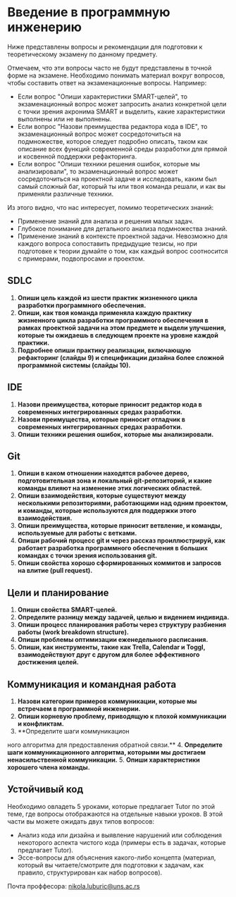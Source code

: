 # Введение в программную инженерию
Ниже представлены вопросы и рекомендации для подготовки к теоретическому экзамену по данному предмету.

Отмечаем, что эти вопросы часто не будут представлены в точной форме на экзамене. Необходимо понимать материал вокруг вопросов, чтобы составить ответ на экзаменационные вопросы. Например:

- Если вопрос "Опиши характеристики SMART-целей", то экзаменационный вопрос может запросить анализ конкретной цели с точки зрения акронима SMART и выделить, какие характеристики выполнены или не выполнены.
- Если вопрос "Назови преимущества редактора кода в IDE", то экзаменационный вопрос может сосредоточиться на подмножестве, которое следует подробно описать, таком как описание всех функций современной среды разработки для прямой и косвенной поддержки рефакторинга.
- Если вопрос "Опиши техники решения ошибок, которые мы анализировали", то экзаменационный вопрос может сосредоточиться на проектной задаче и исследовать, каким был самый сложный баг, который ты или твоя команда решали, и как вы применяли различные техники.

Из этого видно, что нас интересует, помимо теоретических знаний:

- Применение знаний для анализа и решения малых задач.
- Глубокое понимание для детального анализа подмножества знаний.
- Применение знаний в контексте проектной задачи.
Невозможно для каждого вопроса сопоставить предыдущие тезисы, но при подготовке к теории думайте о том, как каждый вопрос соотносится с примерами, подвопросами и проектом.

## SDLC
1. **Опиши цель каждой из шести практик жизненного цикла разработки программного обеспечения.**
2. **Опиши, как твоя команда применяла каждую практику жизненного цикла разработки программного обеспечения в рамках проектной задачи на этом предмете и выдели улучшения, которые ты ожидаешь в следующем проекте на уровне каждой практики.**
3. **Подробнее опиши практику реализации, включающую рефакторинг (слайды 9) и спецификации дизайна более сложной программной системы (слайды 10).**

## IDE
1. **Назови преимущества, которые приносит редактор кода в современных интегрированных средах разработки.**
2. **Назови преимущества, которые приносит отладчик в современных интегрированных средах разработки.**
3. **Опиши техники решения ошибок, которые мы анализировали.**

## Git
1. **Опиши в каком отношении находятся рабочее дерево, подготовительная зона и локальный git-репозиторий, и какие команды влияют на изменение этих логических областей.**
2. **Опиши взаимодействия, которые существуют между несколькими репозиториями, работающими над одним проектом, и команды, которые используются для поддержки этого взаимодействия.**
3. **Опиши преимущества, которые приносит ветвление, и команды, используемые для работы с ветками.**
4. **Опиши рабочий процесс git и через рассказ проиллюстрируй, как работает разработка программного обеспечения в больших командах с точки зрения использования git.**
5. **Опиши свойства хорошо сформированных коммитов и запросов на влитие (pull request).**

## Цели и планирование
1. **Опиши свойства SMART-целей.**
2. **Определите разницу между задачей, целью и видением индивида.**
3. **Опиши процесс планирования работы через структуру разбиения работы (work breakdown structure).**
4. **Опиши проблемы оптимизации еженедельного расписания.**
5. **Опиши, как инструменты, такие как Trella, Calendar и Toggl, взаимодействуют друг с другом для более эффективного достижения целей.**

## Коммуникация и командная работа
1. **Назови категории примеров коммуникации, которые мы встречаем в программной инженерии.**
2. **Опиши корневую проблему, приводящую к плохой коммуникации и конфликтам.**
3. **Определите шаги коммуникацион

ного алгоритма для предоставления обратной связи.**
4. **Определите шаги коммуникационного алгоритма, которыми мы достигаем ненасильственной коммуникации.**
5. **Опиши характеристики хорошего члена команды.**

## Устойчивый код
Необходимо овладеть 5 уроками, которые предлагает Tutor по этой теме, где вопросы отображаются на отдельные навыки уроков. В этой части вы можете ожидать двух типов вопросов:

- Анализ кода или дизайна и выявление нарушений или соблюдения некоторого аспекта чистого кода (примеры есть в задачах, которые предлагает Tutor).
- Эссе-вопросы для объяснения какого-либо концепта (материал, который вы читаете/смотрите для подготовки к задачам, как правило, структурирован как набор вопросов).

Почта проффесора: nikola.luburic@uns.ac.rs